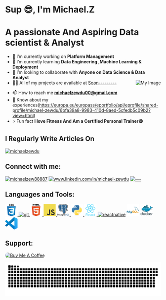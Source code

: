 # Sup 😎, I'm Michael.Z

  # A passionate And Aspiring Data scientist & Analyst

- 🔭 I’m currently working on **Platform Management**
- 🌱 I’m currently learning **Data Engineering ,Machine Learning & Deployment**
- 👯 I’m looking to collaborate with **Anyone on Data Science & Data Analyst**             
- 👨‍💻 All of my projects are available at [Soon---------](Soon---------)
              <div style="float: right; margin-left: 20px; margin-bottom: 20px;">
  <img src="https://drive.google.com/uc?export=view&id=1rC6xoHdHPe5Oa6mwpJuwItOQPiSYYzBr" width="500" alt="My Image">
</div>

- 📫 How to reach me **michaelzewdu00@gmail.com**
- 📄 Know about my experiences(https://europa.eu/europass/eportfolio/api/eprofile/shared-profile/michael-zewdu/6bfa39a8-9983-410d-8aed-5cfedb5c09b2?view=html)
- ⚡ Fun fact **I love Fitness And Am a Certified Personal Trainer😄**

## I Regularly Write Articles On
<p>
  <a href="https://michaelzewdu.medium.com/" target="_blank">
    <img align="center" src="https://raw.githubusercontent.com/rahuldkjain/github-profile-readme-generator/master/src/images/icons/Social/medium.svg" alt="michaelzewdu" height="30" width="40" />
  </a>
</p>

## Connect with me:
<p align="left">
<a href="https://twitter.com/michaelzew88887" target="blank"><img align="center" src="https://raw.githubusercontent.com/rahuldkjain/github-profile-readme-generator/master/src/images/icons/Social/twitter.svg" alt="michaelzew88887" height="30" width="40" /></a>
<a href="https://linkedin.com/in/www.linkedin.com/in/michael-zewdu" target="blank"><img align="center" src="https://raw.githubusercontent.com/rahuldkjain/github-profile-readme-generator/master/src/images/icons/Social/linked-in-alt.svg" alt="www.linkedin.com/in/michael-zewdu" height="30" width="40" /></a>
<a href="https://kaggle.com/michael12210" target="blank"><img align="center" src="https://raw.githubusercontent.com/rahuldkjain/github-profile-readme-generator/master/src/images/icons/Social/kaggle.svg" alt="---" height="30" width="40" /></a>
</p>

## Languages and Tools:
<p align="left"> 
<a href="https://www.w3schools.com/css/" target="_blank" rel="noreferrer"> <img src="https://raw.githubusercontent.com/devicons/devicon/master/icons/css3/css3-original-wordmark.svg" alt="css3" width="40" height="40"/> </a> 
<a href="https://git-scm.com/" target="_blank" rel="noreferrer"> <img src="https://www.vectorlogo.zone/logos/git-scm/git-scm-icon.svg" alt="git" width="40" height="40"/> </a> 
<a href="https://www.w3.org/html/" target="_blank" rel="noreferrer"> <img src="https://raw.githubusercontent.com/devicons/devicon/master/icons/html5/html5-original-wordmark.svg" alt="html5" width="40" height="40"/> </a> 
<a href="https://developer.mozilla.org/en-US/docs/Web/JavaScript" target="_blank" rel="noreferrer"> <img src="https://raw.githubusercontent.com/devicons/devicon/master/icons/javascript/javascript-original.svg" alt="javascript" width="40" height="40"/> </a> 
<a href="https://www.postgresql.org" target="_blank" rel="noreferrer"> <img src="https://raw.githubusercontent.com/devicons/devicon/master/icons/postgresql/postgresql-original-wordmark.svg" alt="postgresql" width="40" height="40"/> </a> 
<a href="https://www.python.org" target="_blank" rel="noreferrer"> <img src="https://raw.githubusercontent.com/devicons/devicon/master/icons/python/python-original.svg" alt="python" width="40" height="40"/> </a> 
<a href="https://reactjs.org/" target="_blank" rel="noreferrer"> <img src="https://raw.githubusercontent.com/devicons/devicon/master/icons/react/react-original-wordmark.svg" alt="react" width="40" height="40"/> </a> 
<a href="https://reactnative.dev/" target="_blank" rel="noreferrer"> <img src="https://reactnative.dev/img/header_logo.svg" alt="reactnative" width="40" height="40"/></a> 
<a href="https://en.wikipedia.org/wiki/SQL" target="_blank" rel="noreferrer"><img src="https://raw.githubusercontent.com/devicons/devicon/master/icons/mysql/mysql-original-wordmark.svg" alt="sql" width="40" height="40"/></a>
<a href="https://www.docker.com/" target="_blank" rel="noreferrer"> <img src="https://raw.githubusercontent.com/devicons/devicon/master/icons/docker/docker-original-wordmark.svg" alt="docker" width="40" height="40"/></a>
<a href="https://code.visualstudio.com/" target="_blank" rel="noreferrer"><img src="https://raw.githubusercontent.com/devicons/devicon/master/icons/vscode/vscode-original.svg" alt="vscode" width="40" height="40"/></a>
</p>

## Support:
<a href="https://www.buymeacoffee.com/michaelzewdu" target="_blank">
  <img src="https://cdn.buymeacoffee.com/buttons/v2/default-blue.png" alt="Buy Me A Coffee" height="50" style="border-radius: 8px;" />
</a>

![snake gif](https://github.com/Mzluci9/Mzluci9/blob/output/github-snake-dark.svg)


<!--# 📊 GitHub Stats:
![](https://github-readme-stats.vercel.app/api?username=Mzluci9&theme=dark&hide_border=false&include_all_commits=true&count_private=true)<br/>
![](https://nirzak-streak-stats.vercel.app/?user=Mzluci9&theme=dark&hide_border=false)<br/>
![](https://github-readme-stats.vercel.app/api/top-langs/?username=Mzluci9&theme=dark&hide_border=false&include_all_commits=true&count_private=true&layout=compact)

---
[![](https://visitcount.itsvg.in/api?id=Mzluci9&icon=0&color=0)](https://visitcount.itsvg.in)

<!-- Proudly created with GPRM ( https://gprm.itsvg.in ) -->
<!---
Mzluci9/Mzluci9 is a ✨ special ✨ repository because its `README.md` (this file) appears on your GitHub profile.
You can click the Preview link to take a look at your changes.
--->
